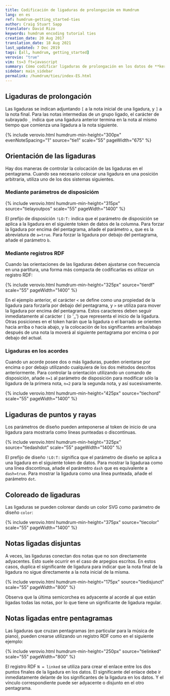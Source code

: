 ```yaml
---
title: Codificación de ligaduras de prolongacióm en Humdrum
lang: en es
ref: humdrum-getting_started-ties
author: Craig Stuart Sapp
translator: David Rizo
keywords: humdrum encoding tutorial ties
creation_date: 20 Aug 2017
translation_date: 18 Aug 2021
last_updated: 7 Dec 2019
tags: [all, humdrum, getting_started]
verovio: "true"
vim: ts=3 ft=javascript
summary: Cómo codificar ligaduras de prolongación en los datos de **kern.
sidebar: main_sidebar
permalink: /humdrum/ties/index-ES.html
---
```


<!--{% include humdrum/ties.txt %}-->
## Ligaduras de prolongación ##

Las ligaduras se indican adjuntando `[` a la nota inicial de una ligadura, y `]` a la nota final.  Para las notas intermedias de un grupo ligado, el carácter de subrayado `_` indica que una ligadura anterior termina en la nota al mismo tiempo que comienza una ligadura a la nota siguiente.

{% include verovio.html
	humdrum-min-height="300px"
	evenNoteSpacing="1"
	source="tie1"
	scale="55"
	pageWidth="675"
%}
<script type="application/x-humdrum" id="tie1">
**kern
*M2/4
[4c
=1
4c.]
[8d
=2
2d_
=3
4d] [4a
4a_
=4
2a]
==
*-
</script>


<!-- Fin include -->

## Orientación de las ligaduras ##

Hay dos maneras de controlar la colocación de las ligaduras en el pentagrama.  Cuando sea necesario colocar una ligadura en una posición arbitraria, utiliza uno de los dos sistemas siguientes.

### Mediante parámetros de disposicióm ###


{% include verovio.html
	humdrum-min-height="315px"
	source="tielayoutpos"
	scale="55"
	pageWidth="1400"
%}
<script type="application/x-humdrum" id="tielayoutpos">
**kern
*M4/4
=1
[4f
4f]
!LO:T:a
[4f
4f]
=2
[4ff
4ff]
!LO:T:b
[4ff
4ff]
==
*-
</script>

El prefijo de disposición `!LO:T:` indica que el parámetro de disposición se aplica a la ligadura en el siguiente token de datos de la columna.  Para forzar la ligadura por encima del pentagrama, añade el parámetro `a`, que es la abreviatura de `a=true`.  Para forzar la ligadura por debajo del pentagrama, añade el parámetro `b`.

### Mediante registros RDF ###

Cuando las orientaciones de las ligaduras deben ajustarse con frecuencia en una partitura, una forma más compacta de codificarlas es utilizar un registro RDF:

{% include verovio.html
	humdrum-min-height="325px"
	source="tierdf"
	scale="55"
	pageWidth="1400"
%}
<script type="application/x-humdrum" id="tierdf">
**kern
*M4/4
=1
[4f
4f]
[>4f
4f]
=2
[4ff
4ff]
[<4ff
4ff]
==
*-
!!!RDF**kern: < = below
!!!RDF**kern: > = above
</script>

En el ejemplo anterior, el carácter `<` se define como una propiedad de la ligadura para forzarla por debajo del pentagrama, y `>` se utiliza para mover la ligadura por encima del pentagrama.  Estos caracteres deben seguir inmediatamente al carácter `[` (o '_') que representa el inicio de la ligadura.  Otras posiciones en el token harán que la ligadura o el barrado se orienten hacia arriba o hacia abajo, y la colocación de los significantes arriba/abajo después de una nota la moverá al siguiente pentagrama por encima o por debajo del actual.


### Ligaduras en los acordes ###

Cuando un acorde posee dos o más ligaduras, pueden orientarse por encima o por debajo utilizando cualquiera de los dos métodos descritos anteriormente.  Para controlar la orientación utilizando un comando de disposición, añade `n=1` al parámetro de disposición para modificar sólo la ligadura de la primera nota, `n=2` para la segunda nota, y así sucesivamente.

{% include verovio.html
	humdrum-min-height="425px"
	source="tiechord"
	scale="55"
	pageWidth="1400"
%}
<script type="application/x-humdrum" id="tiechord">
**kern
*M4/4
=1
[4f [4a [4c
4f] 4a] 4c]
[>4f [>4a [>4c
4f] 4a] 4c]
=2
!LO:T:n=1:a
!LO:T:n=2:a
!LO:T:n=3:a
[4f [4a [4c
4f] 4a] 4c]
!LO:T:n=1:b
!LO:T:n=2:b
!LO:T:n=3:b
[4f [4a [4c
4f] 4a] 4c]
==
*-
!!!RDF**kern: < = below
!!!RDF**kern: > = above
</script>


## Ligaduras de puntos y rayas ##

Los parámetros de diseño pueden anteponerse al token de inicio de una ligadura para mostrarla como líneas punteadas o discontinuas.

{% include verovio.html
	humdrum-min-height="325px"
	source="tiedashdot"
	scale="55"
	pageWidth="1400"
%}
<script type="application/x-humdrum" id="tiedashdot">
**kern
*M4/4
=1
[4e
4e]
!LO:T:dash
[4e
4e]
=2
[4e
4e]
!LO:T:dot
[4e
4e]
==
*-
</script>

El prefijo de diseño `!LO:T:` significa que el parámetro de diseño se aplica a una ligadura en el siguiente token de datos.  Para mostrar la ligaduraa como una línea discontinua, añade el parámetro `dash` que es equivalente a `dash=true`. Para mostrar la ligadura como una línea punteada, añade el parámetro `dot`.


## Coloreado de ligaduras ##

Las ligaduras se pueden colorear dando un color SVG como parámetro de diseño `color`:

{% include verovio.html
	humdrum-min-height="375px"
	source="tiecolor"
	scale="55"
	pageWidth="1400"
%}
<script type="application/x-humdrum" id="tiecolor">
**kern
*M4/4
=1
!LO:T:color=chartreuse
[2f
2f]
=2
!LO:T:dot
!LO:T:a
!LO:T:color=hotpink
[2f
2f]
=2
!LO:T:n=1:dot:color=chartreuse
!LO:T:n=2:dash:color=hotpink
[2c [2g
2c] 2g]
==
*-
</script>

## Notas ligadas disjuntas ##

A veces, las ligaduras conectan dos notas que no son directamente adyacentes.  Esto suele ocurrir en el caso de arpegios escritos.  En estos casos, duplica el significante de ligadura para indicar que la nota final de la ligadura no sigue directamente a la nota inicial de la misma.


{% include verovio.html
	humdrum-min-height="175px"
	source="tiedisjunct"
	scale="55"
	pageWidth="800"
%}
<script type="application/x-humdrum" id="tiedisjunct">
**kern
*M4/4
[[16cL
[[16e
[[16g
[16ccJ
2.c]] 2.e]] 2.g]] 2.cc]
=
*-
</script>

Observa que la última semicorchea es adyacente al acorde al que están ligadas todas las notas, por lo que tiene un significante de ligadura regular.


## Notas ligadas entre pentagramas ##

Las ligaduras que cruzan pentagramas (en particular para la música de piano), pueden crearse utilizando un registro RDF como en el siguiente ejemplo:


{% include verovio.html
	humdrum-min-height="250px"
	source="tielinked"
	scale="55"
	pageWidth="800"
%}
<script type="application/x-humdrum" id="tielinked">
**kern	**kern
*clefF4	*clefG2
*M4/4	*M4/4
=1	=1
2F	4f
.	N[4B<
2BN]	4g
.	4f
=	=
*-	*-
!!!RDF**kern: N = linked
!!!RDF**kern: < = below
</script>

El registro RDF `N = linked` se utiliza para crear el enlace entre los dos puntos finales de la ligadura en los datos.  El significante del enlace debe ir inmediatamente delante de los significantes de la ligadura en los datos.  Y el vínculo correspondiente puede ser adyacente o disjunto en el otro pentagrama.


